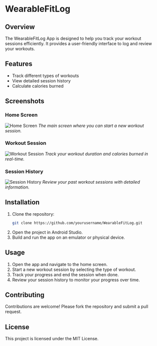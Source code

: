 # WearableFitLog

## Overview
The WearableFitLog App is designed to help you track your workout sessions efficiently. It provides a user-friendly interface to log and review your workouts.

## Features
- Track different types of workouts
- View detailed session history
- Calculate calories burned

## Screenshots

### Home Screen
![Home Screen](images/home_screen.png)
*The main screen where you can start a new workout session.*

### Workout Session
![Workout Session](images/workout_session.png)
*Track your workout duration and calories burned in real-time.*

### Session History
![Session History](images/session_history.png)
*Review your past workout sessions with detailed information.*

## Installation
1. Clone the repository:
    ```sh
    git clone https://github.com/yourusername/WearableFitLog.git
    ```
2. Open the project in Android Studio.
3. Build and run the app on an emulator or physical device.

## Usage
1. Open the app and navigate to the home screen.
2. Start a new workout session by selecting the type of workout.
3. Track your progress and end the session when done.
4. Review your session history to monitor your progress over time.

## Contributing
Contributions are welcome! Please fork the repository and submit a pull request.

## License
This project is licensed under the MIT License.
